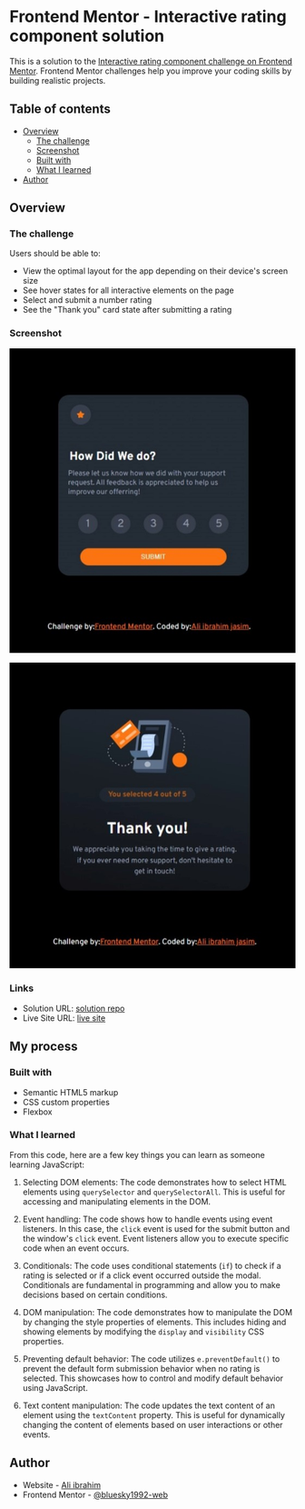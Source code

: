 # Frontend Mentor - Interactive rating component solution

This is a solution to the [Interactive rating component challenge on Frontend Mentor](https://www.frontendmentor.io/challenges/interactive-rating-component-koxpeBUmI). Frontend Mentor challenges help you improve your coding skills by building realistic projects. 

## Table of contents

- [Overview](#overview)
  - [The challenge](#the-challenge)
  - [Screenshot](#screenshot)
  - [Built with](#built-with)
  - [What I learned](#what-i-learned)
- [Author](#author)


## Overview

### The challenge

Users should be able to:

- View the optimal layout for the app depending on their device's screen size
- See hover states for all interactive elements on the page
- Select and submit a number rating
- See the "Thank you" card state after submitting a rating

### Screenshot

![Alt text](images/screenshot2.jpeg)

 ![firstscreenshot](images/screenshot1.jpeg)

### Links

- Solution URL: [ solution repo](https://github.com/bluesky1992-web/interactive-rating-component-main)
- Live Site URL: [ live site ](https://bluesky1992-web.github.io/interactive-rating-component-main/)

## My process

### Built with

- Semantic HTML5 markup
- CSS custom properties
- Flexbox



### What I learned

From this code, here are a few key things you can learn as someone learning JavaScript:

1. Selecting DOM elements: The code demonstrates how to select HTML elements using `querySelector` and `querySelectorAll`. This is useful for accessing and manipulating elements in the DOM.

2. Event handling: The code shows how to handle events using event listeners. In this case, the `click` event is used for the submit button and the window's `click` event. Event listeners allow you to execute specific code when an event occurs.

3. Conditionals: The code uses conditional statements (`if`) to check if a rating is selected or if a click event occurred outside the modal. Conditionals are fundamental in programming and allow you to make decisions based on certain conditions.

4. DOM manipulation: The code demonstrates how to manipulate the DOM by changing the style properties of elements. This includes hiding and showing elements by modifying the `display` and `visibility` CSS properties.

5. Preventing default behavior: The code utilizes `e.preventDefault()` to prevent the default form submission behavior when no rating is selected. This showcases how to control and modify default behavior using JavaScript.

6. Text content manipulation: The code updates the text content of an element using the `textContent` property. This is useful for dynamically changing the content of elements based on user interactions or other events.










## Author

- Website - [Ali ibrahim ](https://bluesky1992-web.github.io/my-react-portfolio/)
- Frontend Mentor - [@bluesky1992-web](https://www.frontendmentor.io/profile/yourusername)





